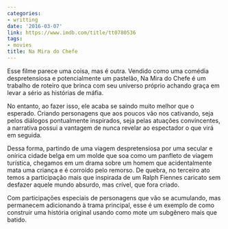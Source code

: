 ```yaml
---
categories:
- writting
date: '2016-03-07'
link: https://www.imdb.com/title/tt0780536
tags:
- movies
title: Na Mira do Chefe
---
```


Esse filme parece uma coisa, mas é outra. Vendido como uma comédia despretensiosa e potencialmente um pastelão, Na Mira do Chefe é um trabalho de roteiro que brinca com seu universo próprio achando graça em levar a sério as histórias de máfia.

No entanto, ao fazer isso, ele acaba se saindo muito melhor que o esperado. Criando personagens que aos poucos vão nos cativando, seja pelos diálogos pontualmente inspirados, seja pelas atuações convincentes, a narrativa possui a vantagem de nunca revelar ao espectador o que virá em seguida.

Dessa forma, partindo de uma viagem despretensiosa por uma secular e onírica cidade belga em um molde que soa como um panfleto de viagem turística, chegamos em um drama sobre um homem que acidentalmente mata uma criança e é corroído pelo remorso. De quebra, no terceiro ato temos a participação mais que inspirada de um Ralph Fiennes caricato sem desfazer aquele mundo absurdo, mas crível, que fora criado.

Com participações especiais de personagens que vão se acumulando, mas permanecem adicionando à trama principal, esse é um exemplo de como construir uma história original usando como mote um subgênero mais que batido.